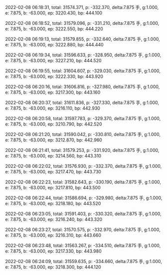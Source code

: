 2022-02-08 06:18:31, total: 31574.371, p: -332.370, delta:7.875 手, g:1.000, e: 7.875, b: -63.000, ep: 3220.430, bp: 444.100

2022-02-08 06:18:52, total: 31579.096, p: -331.210, delta:7.875 手, g:1.000, e: 7.875, b: -63.000, ep: 3222.550, bp: 444.220

2022-02-08 06:19:13, total: 31579.855, p: -332.640, delta:7.875 手, g:1.000, e: 7.875, b: -63.000, ep: 3222.880, bp: 444.440

2022-02-08 06:19:34, total: 31596.633, p: -328.950, delta:7.875 手, g:1.000, e: 7.875, b: -63.000, ep: 3227.210, bp: 444.520

2022-02-08 06:19:55, total: 31604.607, p: -329.030, delta:7.875 手, g:1.000, e: 7.875, b: -63.000, ep: 3222.330, bp: 443.920

2022-02-08 06:20:16, total: 31606.816, p: -327.980, delta:7.875 手, g:1.000, e: 7.875, b: -63.000, ep: 3217.300, bp: 443.160

2022-02-08 06:20:37, total: 31611.836, p: -327.330, delta:7.875 手, g:1.000, e: 7.875, b: -63.000, ep: 3216.110, bp: 442.930

2022-02-08 06:20:58, total: 31597.783, p: -329.370, delta:7.875 手, g:1.000, e: 7.875, b: -63.000, ep: 3210.790, bp: 442.520

2022-02-08 06:21:20, total: 31590.042, p: -330.810, delta:7.875 手, g:1.000, e: 7.875, b: -63.000, ep: 3212.870, bp: 442.960

2022-02-08 06:21:41, total: 31579.253, p: -331.920, delta:7.875 手, g:1.000, e: 7.875, b: -63.000, ep: 3214.560, bp: 443.310

2022-02-08 06:22:02, total: 31576.930, p: -332.370, delta:7.875 手, g:1.000, e: 7.875, b: -63.000, ep: 3217.470, bp: 443.730

2022-02-08 06:22:23, total: 31582.643, p: -330.190, delta:7.875 手, g:1.000, e: 7.875, b: -63.000, ep: 3217.810, bp: 443.500

2022-02-08 06:22:44, total: 31586.694, p: -329.980, delta:7.875 手, g:1.000, e: 7.875, b: -63.000, ep: 3218.180, bp: 443.520

2022-02-08 06:23:05, total: 31591.403, p: -330.320, delta:7.875 手, g:1.000, e: 7.875, b: -63.000, ep: 3216.240, bp: 443.320

2022-02-08 06:23:27, total: 31570.575, p: -332.970, delta:7.875 手, g:1.000, e: 7.875, b: -63.000, ep: 3216.310, bp: 443.660

2022-02-08 06:23:48, total: 31563.267, p: -334.510, delta:7.875 手, g:1.000, e: 7.875, b: -63.000, ep: 3217.330, bp: 443.980

2022-02-08 06:24:09, total: 31559.635, p: -334.660, delta:7.875 手, g:1.000, e: 7.875, b: -63.000, ep: 3218.300, bp: 444.120
